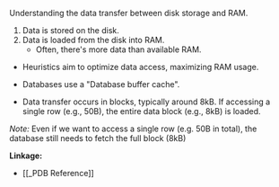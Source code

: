 Understanding the data transfer between disk storage and RAM.
1. Data is stored on the disk.
2. Data is loaded from the disk into RAM.
	- Often, there's more data than available RAM.

- Heuristics aim to optimize data access, maximizing RAM usage.
- Databases use a "Database buffer cache".

- Data transfer occurs in blocks, typically around 8kB. If accessing a single row (e.g., 50B), the entire data block (e.g., 8kB) is loaded.

*Note:* Even if we want to access a single row (e.g. 50B in total), the database still needs to fetch the full block (8kB)

**Linkage:**
- [[_PDB Reference]]